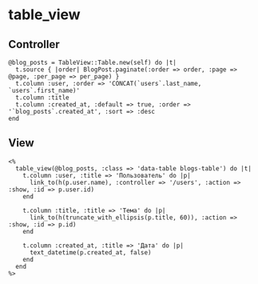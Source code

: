 table_view
==========

Controller
----------

    @blog_posts = TableView::Table.new(self) do |t|
      t.source { |order| BlogPost.paginate(:order => order, :page => @page, :per_page => per_page) }
      t.column :user, :order => 'CONCAT(`users`.last_name, `users`.first_name)'
      t.column :title
      t.column :created_at, :default => true, :order => '`blog_posts`.created_at', :sort => :desc
    end


View
----

    <%
      table_view(@blog_posts, :class => 'data-table blogs-table') do |t|
        t.column :user, :title => 'Пользователь' do |p|
          link_to(h(p.user.name), :controller => '/users', :action => :show, :id => p.user.id)
        end
    
        t.column :title, :title => 'Тема' do |p|
          link_to(h(truncate_with_ellipsis(p.title, 60)), :action => :show, :id => p.id)
        end
    
        t.column :created_at, :title => 'Дата' do |p|
          text_datetime(p.created_at, false)
        end
      end
    %>
